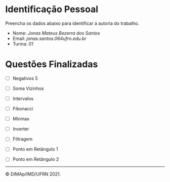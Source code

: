 ﻿# Identificação Pessoal

Preencha os dados abaixo para identificar a autoria do trabalho.

- Nome: *Jonas Mateus Bezerra dos Santos*
- Email: *jonas.santos.064ufrn.edu.br*
- Turma: *01*

# Questões Finalizadas

- [ ] Negativos 5
- [ ] Soma Vizinhos
- [ ] Intervalos
- [ ] Fibonacci
- [ ] Minmax
- [ ] Inverter
- [ ] Filtragem
- [ ] Ponto em Retângulo 1
- [ ] Ponto em Retângulo 2


--------
&copy; DIMAp/IMD/UFRN 2021.
